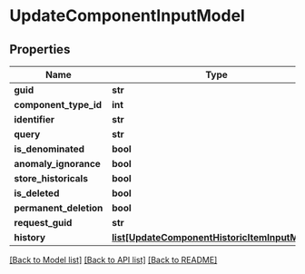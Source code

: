 # UpdateComponentInputModel

## Properties
Name | Type | Description | Notes
------------ | ------------- | ------------- | -------------
**guid** | **str** |  | [optional] 
**component_type_id** | **int** |  | [optional] 
**identifier** | **str** |  | [optional] 
**query** | **str** |  | [optional] 
**is_denominated** | **bool** |  | [optional] 
**anomaly_ignorance** | **bool** |  | [optional] 
**store_historicals** | **bool** |  | [optional] 
**is_deleted** | **bool** |  | [optional] 
**permanent_deletion** | **bool** |  | [optional] 
**request_guid** | **str** |  | [optional] 
**history** | [**list[UpdateComponentHistoricItemInputModel]**](UpdateComponentHistoricItemInputModel.md) |  | [optional] 

[[Back to Model list]](../README.md#documentation-for-models) [[Back to API list]](../README.md#documentation-for-api-endpoints) [[Back to README]](../README.md)

